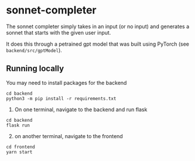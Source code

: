 # sonnet-completer
The sonnet completer simply takes in an input (or no input) and generates a sonnet that starts with the given user input.

It does this through a petrained gpt model that was built using PyTorch (see `backend/src/gptModel`).

## Running locally
You may need to install packages for the backend
```
cd backend
python3 -m pip install -r requirements.txt
```

1. On one terminal, navigate to the backend and run flask
```
cd backend
flask run
```
2. on another terminal, navigate to the frontend
```
cd frontend
yarn start
```